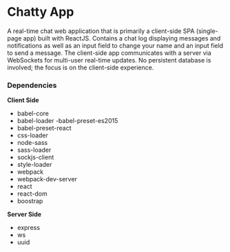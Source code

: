 Chatty App
=====================

A real-time chat web application that is primarily a client-side SPA (single-page app) built with ReactJS. 
Contains a chat log displaying messages and notifications as well as an input field to change your name and an input field to send a message. The client-side app communicates with a server via WebSockets for multi-user real-time updates.
No persistent database is involved; the focus is on the client-side experience.

### Dependencies

**Client Side** 

- babel-core
- babel-loader
-babel-preset-es2015
- babel-preset-react
- css-loader
- node-sass
- sass-loader
- sockjs-client
- style-loader
- webpack
- webpack-dev-server
- react
- react-dom
- boostrap

**Server Side**

- express
- ws
- uuid

